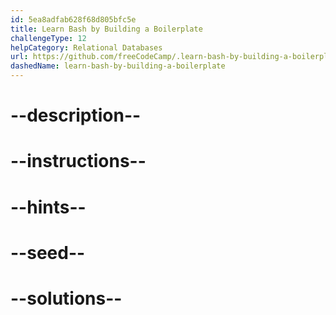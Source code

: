 ```yaml
---
id: 5ea8adfab628f68d805bfc5e
title: Learn Bash by Building a Boilerplate
challengeType: 12
helpCategory: Relational Databases
url: https://github.com/freeCodeCamp/.learn-bash-by-building-a-boilerplate
dashedName: learn-bash-by-building-a-boilerplate
---
```


# --description--

# --instructions--

# --hints--

# --seed--

# --solutions--
